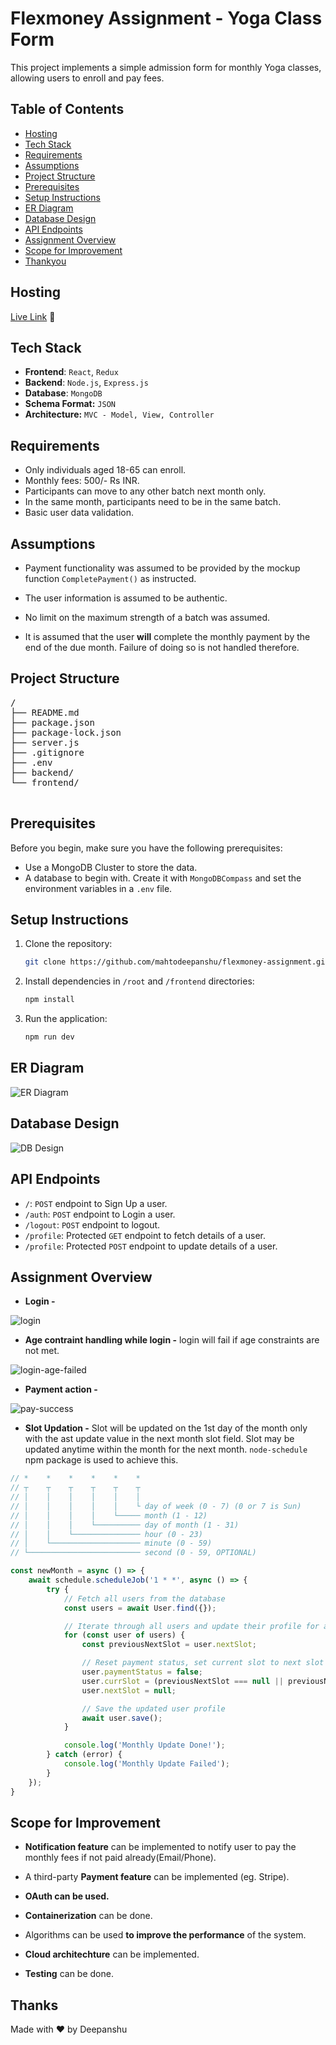 # Flexmoney Assignment - Yoga Class Form

This project implements a simple admission form for monthly Yoga classes, allowing users to enroll and pay fees.

## Table of Contents
- [Hosting](#hosting)
- [Tech Stack](#tech-stack)
- [Requirements](#requirements)
- [Assumptions](#assumptions)
- [Project Structure](#project-structure)
- [Prerequisites](#prerequisites)
- [Setup Instructions](#setup-instructions)
- [ER Diagram](#er-diagram)
- [Database Design](#database-design)
- [API Endpoints](#api-endpoints)
- [Assignment Overview](#assignment-overview)
- [Scope for Improvement](#scope-for-improvement)
- [Thankyou](#thank-you)

## Hosting

[Live Link](https://yoga-class-umn3.onrender.com/login) 🔗

## Tech Stack

- **Frontend**: `React`, `Redux`
- **Backend**: `Node.js`, `Express.js`
- **Database**: `MongoDB`
- **Schema Format:** `JSON`
- **Architecture:** `MVC - Model, View, Controller`


## Requirements

- Only individuals aged 18-65 can enroll.
- Monthly fees: 500/- Rs INR.
- Participants can move to any other batch next month only.
- In the same month, participants need to be in the same batch.
- Basic user data validation.

## Assumptions
-  Payment functionality was assumed to be provided by the 
mockup function `CompletePayment()` as instructed.

- The user information is assumed to be authentic.

- No limit on the maximum strength of a batch was assumed.

- It is assumed that the user **will** complete the monthly payment by the end of the due month. Failure of doing so is not handled therefore.


## Project Structure

<pre>
/
├── README.md
├── package.json
├── package-lock.json
├── server.js
├── .gitignore
├── .env
├── backend/
└── frontend/

</pre>

## Prerequisites

Before you begin, make sure you have the following prerequisites:

- Use a MongoDB Cluster to store the data.
- A database to begin with. Create it with `MongoDBCompass` and set the environment variables in a `.env` file.

## Setup Instructions

1. Clone the repository:

    ```bash
    git clone https://github.com/mahtodeepanshu/flexmoney-assignment.git
    ```

3. Install dependencies in `/root` and `/frontend` directories:

    ```sh
    npm install
    ```
4. Run the application:

    ```sh
    npm run dev
    ```

## ER Diagram

![ER Diagram](/assets/database-er.png)

## Database Design
![DB Design](/assets/db-design.jpeg)


## API Endpoints

- `/`: `POST` endpoint to Sign Up a user.
- `/auth`: `POST` endpoint to Login a user.
- `/logout`: `POST` endpoint to logout.
- `/profile`: Protected `GET` endpoint to fetch details of a user.
- `/profile`: Protected `POST` endpoint to update details of a user.

## Assignment Overview

- **Login -**

![login](/assets/login.gif)

- **Age contraint handling while login -** login will fail if age constraints are not met.
    
![login-age-failed](/assets/login-age-failed.gif)
 

- **Payment action -** 

![pay-success](/assets/pay-success.gif)


- **Slot Updation -** Slot will be updated on the 1st day of the month only with the ast update value in the next month slot field. Slot may be updated anytime within the month for the next month. `node-schedule` npm package is used to achieve this.

```javascript
// *    *    *    *    *    *
// ┬    ┬    ┬    ┬    ┬    ┬
// │    │    │    │    │    │
// │    │    │    │    │    └ day of week (0 - 7) (0 or 7 is Sun)
// │    │    │    │    └───── month (1 - 12)
// │    │    │    └────────── day of month (1 - 31)
// │    │    └─────────────── hour (0 - 23)
// │    └──────────────────── minute (0 - 59)
// └───────────────────────── second (0 - 59, OPTIONAL)

const newMonth = async () => {
    await schedule.scheduleJob('1 * *', async () => {
        try {
            // Fetch all users from the database
            const users = await User.find({});

            // Iterate through all users and update their profile for a new month
            for (const user of users) {
                const previousNextSlot = user.nextSlot;

                // Reset payment status, set current slot to next slot (or 6-7AM if not set), and clear the next slot
                user.paymentStatus = false;
                user.currSlot = (previousNextSlot === null || previousNextSlot === '') ? '6-7AM' : previousNextSlot;
                user.nextSlot = null;

                // Save the updated user profile
                await user.save();
            }

            console.log('Monthly Update Done!');
        } catch (error) {
            console.log('Monthly Update Failed');
        }
    });
}
```

## Scope for Improvement

- **Notification feature** can be implemented to notify user to pay the monthly fees if not paid already(Email/Phone).

- A third-party **Payment feature** can be implemented (eg. Stripe).

- **OAuth can be used.**

- **Containerization** can be done.

- Algorithms can be used **to improve the performance** of the system.

- **Cloud architechture** can be implemented.

- **Testing** can be done.

## Thanks
Made with ❤️ by Deepanshu